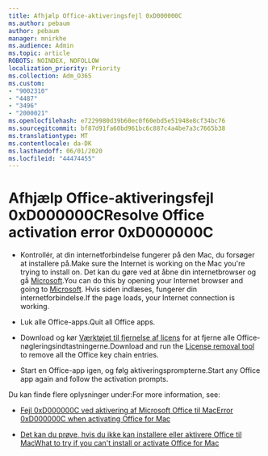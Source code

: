```yaml
---
title: Afhjælp Office-aktiveringsfejl 0xD000000C
ms.author: pebaum
author: pebaum
manager: mnirkhe
ms.audience: Admin
ms.topic: article
ROBOTS: NOINDEX, NOFOLLOW
localization_priority: Priority
ms.collection: Adm_O365
ms.custom:
- "9002310"
- "4487"
- "3496"
- "2000021"
ms.openlocfilehash: e7229980d39b60ec0f60ebd5e51948e8cf34bc76
ms.sourcegitcommit: bf87d91fa60bd961bc6c887c4a4be7a3c7665b38
ms.translationtype: MT
ms.contentlocale: da-DK
ms.lasthandoff: 06/01/2020
ms.locfileid: "44474455"
---
```

# <a name="resolve-office-activation-error-0xd000000c"></a><span data-ttu-id="f5077-102">Afhjælp Office-aktiveringsfejl 0xD000000C</span><span class="sxs-lookup"><span data-stu-id="f5077-102">Resolve Office activation error 0xD000000C</span></span>

- <span data-ttu-id="f5077-103">Kontrollér, at din internetforbindelse fungerer på den Mac, du forsøger at installere på.</span><span class="sxs-lookup"><span data-stu-id="f5077-103">Make sure the Internet is working on the Mac you're trying to install on.</span></span> <span data-ttu-id="f5077-104">Det kan du gøre ved at åbne din internetbrowser og gå [Microsoft](https://www.microsoft.com).</span><span class="sxs-lookup"><span data-stu-id="f5077-104">You can do this by opening your Internet browser and going to [Microsoft](https://www.microsoft.com).</span></span> <span data-ttu-id="f5077-105">Hvis siden indlæses, fungerer din internetforbindelse.</span><span class="sxs-lookup"><span data-stu-id="f5077-105">If the page loads, your Internet connection is working.</span></span>

- <span data-ttu-id="f5077-106">Luk alle Office-apps.</span><span class="sxs-lookup"><span data-stu-id="f5077-106">Quit all Office apps.</span></span>

- <span data-ttu-id="f5077-107">Download og kør [Værktøjet til fjernelse af licens](https://go.microsoft.com/fwlink/?linkid=849815) for at fjerne alle Office-nøgleringsindtastningerne.</span><span class="sxs-lookup"><span data-stu-id="f5077-107">Download and run the [License removal tool](https://go.microsoft.com/fwlink/?linkid=849815) to remove all the Office key chain entries.</span></span>

- <span data-ttu-id="f5077-108">Start en Office-app igen, og følg aktiveringsprompterne.</span><span class="sxs-lookup"><span data-stu-id="f5077-108">Start any Office app again and follow the activation prompts.</span></span>

<span data-ttu-id="f5077-109">Du kan finde flere oplysninger under:</span><span class="sxs-lookup"><span data-stu-id="f5077-109">For more information, see:</span></span>

- [<span data-ttu-id="f5077-110">Fejl 0xD000000C ved aktivering af Microsoft Office til Mac</span><span class="sxs-lookup"><span data-stu-id="f5077-110">Error 0xD000000C when activating Office for Mac</span></span>](https://support.office.com/article/error-0xd000000c-when-activating-office-for-mac-da865931-4658-4829-ba2d-8133390c6d25)

- [<span data-ttu-id="f5077-111">Det kan du prøve, hvis du ikke kan installere eller aktivere Office til Mac</span><span class="sxs-lookup"><span data-stu-id="f5077-111">What to try if you can't install or activate Office for Mac</span></span>](https://support.office.com/article/what-to-try-if-you-can-t-install-or-activate-office-for-mac-5efba2b4-b1e6-4e5f-bf3c-6ab945d03dea)
